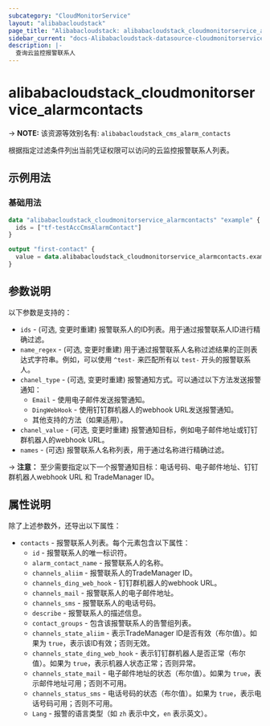 ```yaml
---
subcategory: "CloudMonitorService"
layout: "alibabacloudstack"
page_title: "Alibabacloudstack: alibabacloudstack_cloudmonitorservice_alarmcontacts"
sidebar_current: "docs-Alibabacloudstack-datasource-cloudmonitorservice-alarmcontacts"
description: |- 
  查询云监控报警联系人
---
```


# alibabacloudstack_cloudmonitorservice_alarmcontacts
-> **NOTE:** 该资源等效别名有: `alibabacloudstack_cms_alarm_contacts`

根据指定过滤条件列出当前凭证权限可以访问的云监控报警联系人列表。

## 示例用法

### 基础用法

```terraform
data "alibabacloudstack_cloudmonitorservice_alarmcontacts" "example" {
  ids = ["tf-testAccCmsAlarmContact"]
}

output "first-contact" {
  value = data.alibabacloudstack_cloudmonitorservice_alarmcontacts.example.contacts[0]
}
```

## 参数说明

以下参数是支持的：

* `ids` - (可选, 变更时重建) 报警联系人的ID列表。用于通过报警联系人ID进行精确过滤。
* `name_regex` - (可选, 变更时重建) 用于通过报警联系人名称过滤结果的正则表达式字符串。例如，可以使用 `^test-` 来匹配所有以 `test-` 开头的报警联系人。
* `chanel_type` - (可选, 变更时重建) 报警通知方式。可以通过以下方法发送报警通知：
    * `Email` - 使用电子邮件发送报警通知。
    * `DingWebHook` - 使用钉钉群机器人的webhook URL发送报警通知。
    * 其他支持的方法（如果适用）。
* `chanel_value` - (可选, 变更时重建) 报警通知目标，例如电子邮件地址或钉钉群机器人的webhook URL。
* `names` - (可选) 报警联系人名称列表，用于通过名称进行精确过滤。

-> **注意：** 至少需要指定以下一个报警通知目标：电话号码、电子邮件地址、钉钉群机器人webhook URL 和 TradeManager ID。

## 属性说明

除了上述参数外，还导出以下属性：

* `contacts` - 报警联系人列表。每个元素包含以下属性：
    * `id` - 报警联系人的唯一标识符。
    * `alarm_contact_name` - 报警联系人的名称。
    * `channels_aliim` - 报警联系人的TradeManager ID。
    * `channels_ding_web_hook` - 钉钉群机器人的webhook URL。
    * `channels_mail` - 报警联系人的电子邮件地址。
    * `channels_sms` - 报警联系人的电话号码。
    * `describe` - 报警联系人的描述信息。
    * `contact_groups` - 包含该报警联系人的告警组列表。
    * `channels_state_aliim` - 表示TradeManager ID是否有效（布尔值）。如果为 `true`，表示该ID有效；否则无效。
    * `channels_state_ding_web_hook` - 表示钉钉群机器人是否正常（布尔值）。如果为 `true`，表示机器人状态正常；否则异常。
    * `channels_state_mail` - 电子邮件地址的状态（布尔值）。如果为 `true`，表示邮件地址可用；否则不可用。
    * `channels_status_sms` - 电话号码的状态（布尔值）。如果为 `true`，表示电话号码可用；否则不可用。
    * `Lang` - 报警的语言类型（如 `zh` 表示中文，`en` 表示英文）。